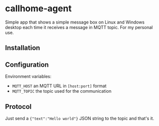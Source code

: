 # callhome-agent

Simple app that shows a simple message box on Linux and Windows desktop each time it receives a message in MQTT topic. For my personal use.

## Installation

## Configuration

Environment variables:

- `MQTT_HOST` an MQTT URL in `[host:port]` format
- `MQTT_TOPIC` the topic used for the communication

## Protocol

Just send a `{"text":"Hello world"}` JSON string to the topic and that's it.
